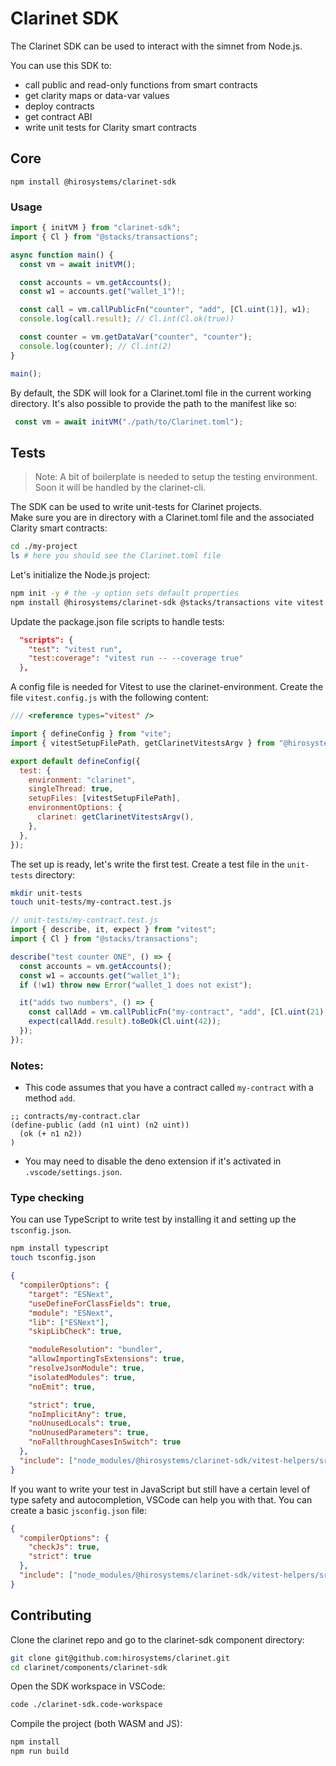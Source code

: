# Clarinet SDK

The Clarinet SDK can be used to interact with the simnet from Node.js.

You can use this SDK to:
- call public and read-only functions from smart contracts
- get clarity maps or data-var values
- deploy contracts
- get contract ABI
- write unit tests for Clarity smart contracts

## Core

```
npm install @hirosystems/clarinet-sdk
```

### Usage

```ts
import { initVM } from "clarinet-sdk";
import { Cl } from "@stacks/transactions";

async function main() {
  const vm = await initVM();

  const accounts = vm.getAccounts();
  const w1 = accounts.get("wallet_1")!;

  const call = vm.callPublicFn("counter", "add", [Cl.uint(1)], w1);
  console.log(call.result); // Cl.int(Cl.ok(true))

  const counter = vm.getDataVar("counter", "counter");
  console.log(counter); // Cl.int(2)
}

main();
```

By default, the SDK will look for a Clarinet.toml file in the current working directory.
It's also possible to provide the path to the manifest like so:
```ts
 const vm = await initVM("./path/to/Clarinet.toml");
```

## Tests

> Note: A bit of boilerplate is needed to setup the testing environment. Soon it will be handled by the clarinet-cli.

The SDK can be used to write unit-tests for Clarinet projects.  
Make sure you are in directory with a Clarinet.toml file and the associated Clarity smart contracts:

```sh
cd ./my-project
ls # here you should see the Clarinet.toml file
```

Let's initialize the Node.js project:
```sh
npm init -y # the -y option sets default properties
npm install @hirosystems/clarinet-sdk @stacks/transactions vite vitest vitest-environment-clarinet
```

Update the package.json file scripts to handle tests:
```json
  "scripts": {
    "test": "vitest run",
    "test:coverage": "vitest run -- --coverage true"
  },
```

A config file is needed for Vitest to use the clarinet-environment.
Create the file `vitest.config.js` with the following content:
```js
/// <reference types="vitest" />

import { defineConfig } from "vite";
import { vitestSetupFilePath, getClarinetVitestsArgv } from "@hirosystems/clarinet-sdk/vitest";

export default defineConfig({
  test: {
    environment: "clarinet",
    singleThread: true,
    setupFiles: [vitestSetupFilePath],
    environmentOptions: {
      clarinet: getClarinetVitestsArgv(),
    },
  },
});
```

The set up is ready, let's write the first test. Create a test file in the `unit-tests` directory:

```sh
mkdir unit-tests
touch unit-tests/my-contract.test.js
```

```js
// unit-tests/my-contract.test.js
import { describe, it, expect } from "vitest";
import { Cl } from "@stacks/transactions";

describe("test counter ONE", () => {
  const accounts = vm.getAccounts();
  const w1 = accounts.get("wallet_1");
  if (!w1) throw new Error("wallet_1 does not exist");

  it("adds two numbers", () => {
    const callAdd = vm.callPublicFn("my-contract", "add", [Cl.uint(21), Cl.uint(21)], w1);
    expect(callAdd.result).toBeOk(Cl.uint(42));
  });
});

```

### Notes: 

- This code assumes that you have a contract called `my-contract` with a method `add`.
```clar
;; contracts/my-contract.clar
(define-public (add (n1 uint) (n2 uint))
  (ok (+ n1 n2))
)
```

- You may need to disable the deno extension if it's activated in `.vscode/settings.json`.


### Type checking

You can use TypeScript to write test by installing it and setting up the `tsconfig.json`.

```sh
npm install typescript
touch tsconfig.json
```

```json
{
  "compilerOptions": {
    "target": "ESNext",
    "useDefineForClassFields": true,
    "module": "ESNext",
    "lib": ["ESNext"],
    "skipLibCheck": true,

    "moduleResolution": "bundler",
    "allowImportingTsExtensions": true,
    "resolveJsonModule": true,
    "isolatedModules": true,
    "noEmit": true,

    "strict": true,
    "noImplicitAny": true,
    "noUnusedLocals": true,
    "noUnusedParameters": true,
    "noFallthroughCasesInSwitch": true
  },
  "include": ["node_modules/@hirosystems/clarinet-sdk/vitest-helpers/src", "unit-tests"]
}

```

If you want to write your test in JavaScript but still have a certain level of type safety and autocompletion, VSCode can help you with that. You can create a basic `jsconfig.json` file:

```json
{
  "compilerOptions": {
    "checkJs": true,
    "strict": true
  },
  "include": ["node_modules/@hirosystems/clarinet-sdk/vitest-helpers/src", "unit-tests"]
}
```

## Contributing

Clone the clarinet repo and go to the clarinet-sdk component directory:
```sh
git clone git@github.com:hirosystems/clarinet.git
cd clarinet/components/clarinet-sdk
```

Open the SDK workspace in VSCode:
```sh
code ./clarinet-sdk.code-workspace
```

Compile the project (both WASM and JS):
```sh
npm install
npm run build
```

